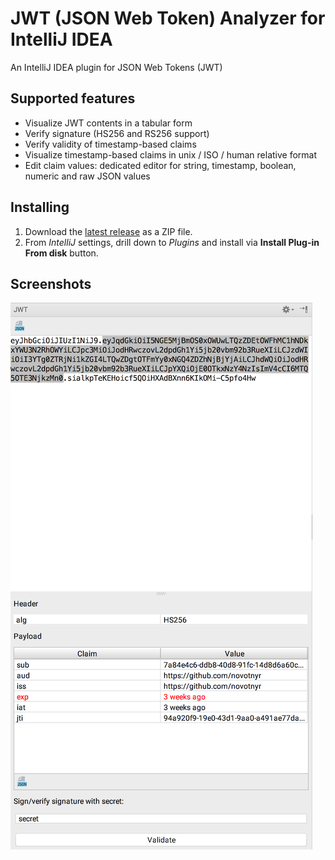 # JWT (JSON Web Token) Analyzer for IntelliJ IDEA

An IntelliJ IDEA plugin for JSON Web Tokens (JWT)

## Supported features

*   Visualize JWT contents in a tabular form
*   Verify signature (HS256 and RS256 support)
*   Verify validity of timestamp-based claims
*   Visualize timestamp-based claims in unix / ISO / human relative format
*   Edit claim values: dedicated editor for string, timestamp, boolean, numeric and raw JSON values

## Installing

1. Download the [latest release](https://github.com/novotnyr/jwt-intellij-plugin/releases) as a ZIP file.
2. From *IntelliJ* settings, drill down to *Plugins* and install via **Install Plug-in From disk** button.

## Screenshots
![Screenshot](screenshot.png)
